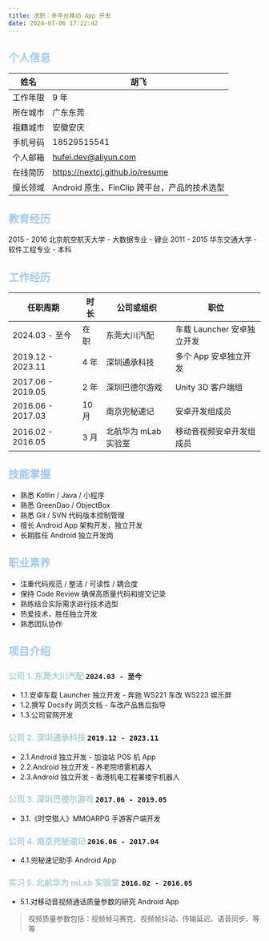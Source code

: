 ```yaml
---
title: 求职：多平台移动 App 开发
date: 2024-07-06 17:22:42
---
```


## <font color=#A3CAEB>个人信息</font>

| 姓名   | 胡飞                              |
|------|---------------------------------|
| 工作年限 | 9 年                             |
| 所在城市 | 广东东莞                            |
| 祖籍城市 | 安徽安庆                            |
| 手机号码 | 18529515541                     |
| 个人邮箱 | hufei.dev@aliyun.com            |
| 在线简历 | https://nextcj.github.io/resume |
| 擅长领域 | Android 原生，FinClip 跨平台，产品的技术选型  |

## <font color=#A3CAEB>教育经历</font>

2015 - 2016 北京航空航天大学 - 大数据专业 - 肄业
2011 - 2015 华东交通大学 - 软件工程专业 - 本科

## <font color=#A3CAEB>工作经历</font>

| 任职周期              | 时长  | 公司或组织         | 职位                 |
|-------------------|-----|---------------|--------------------|
| 2024.03 - 至今      | 在职  | 东莞大川汽配        | 车载 Launcher 安卓独立开发 |
| 2019.12 - 2023.11 | 4 年 | 深圳通承科技        | 多个 App 安卓独立开发      |
| 2017.06 - 2019.05 | 2 年 | 深圳巴德尔游戏       | Unity 3D 客户端组      |
| 2016.06 - 2017.03 | 10月 | 南京兜秘速记        | 安卓开发组成员            |
| 2016.02 - 2016.05 | 3 月 | 北航华为 mLab 实验室 | 移动音视频安卓开发组成员       |

## <font color=#A3CAEB>技能掌握</font>

- 熟悉 Kotlin / Java / 小程序
- 熟悉 GreenDao / ObjectBox
- 熟悉 Git / SVN 代码版本控制管理
- 擅长 Android App 架构开发，独立开发
- 长期胜任 Android 独立开发岗

## <font color=#A3CAEB>职业素养</font>

- 注重代码规范 / 整洁 / 可读性 / 耦合度
- 保持 Code Review 确保高质量代码和提交记录
- 熟练结合实际需求进行技术选型
- 热爱技术，胜任独立开发
- 熟悉团队协作

## <font color=#A3CAEB>项目介绍</font>

### <font color=#AAD1D9>公司 1. 东莞大川汽配</font> `2024.03 - 至今`

- 1.1.安卓车载 Launcher 独立开发 - 奔驰 WS221 车改 WS223 娱乐屏
- 1.2.撰写 Docsify 网页文档 - 车改产品售后指导
- 1.3.公司官网开发

### <font color=#AAD1D9>公司 2. 深圳通承科技</font> `2019.12 - 2023.11`

- 2.1.Android 独立开发 - 加油站 POS 机 App
- 2.2.Android 独立开发 - 养老院喷雾机器人
- 2.3.Android 独立开发 - 香港机电工程署楼宇机器人

### <font color=#AAD1D9>公司 3. 深圳巴德尔游戏</font> `2017.06 - 2019.05`

- 3.1.《时空猎人》MMOARPG 手游客户端开发

### <font color=#AAD1D9>公司 4. 南京兜秘速记</font> `2016.06 - 2017.04`

- 4.1.兜秘速记助手 Android App

### <font color=#AAD1D9>实习 5. 北航华为 mLab 实验室</font> `2016.02 - 2016.05`

- 5.1.对移动音视频通话质量参数的研究 Android App

> 视频质量参数包括：视频帧马赛克、视频帧抖动、传输延迟、语音同步、等等